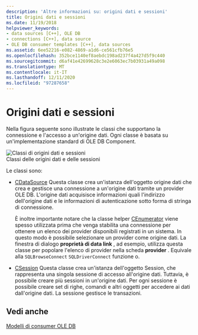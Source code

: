 ```yaml
---
description: 'Altre informazioni su: origini dati e sessioni'
title: Origini dati e sessioni
ms.date: 11/19/2018
helpviewer_keywords:
- data sources [C++], OLE DB
- connections [C++], data source
- OLE DB consumer templates [C++], data sources
ms.assetid: 6ee52216-e082-4869-a1d6-ce561cfb76e5
ms.openlocfilehash: 352bce1140ef8aebdc198ad237f4a427d5f9c440
ms.sourcegitcommit: d6af41e42699628c3e2e6063ec7b03931a49a098
ms.translationtype: MT
ms.contentlocale: it-IT
ms.lasthandoff: 12/11/2020
ms.locfileid: "97287658"
---
```

# <a name="data-sources-and-sessions"></a>Origini dati e sessioni

Nella figura seguente sono illustrate le classi che supportano la connessione e l'accesso a un'origine dati. Ogni classe è basata su un'implementazione standard di OLE DB Component.

![Classi di origini dati e sessioni](../../data/oledb/media/vcdatasourcesessionclasses.gif "Classi delle origini dati e delle sessioni") <br/>
Classi delle origini dati e delle sessioni

Le classi sono:

- [CDataSource](../../data/oledb/cdatasource-class.md) Questa classe crea un'istanza dell'oggetto origine dati che crea e gestisce una connessione a un'origine dati tramite un provider OLE DB. L'origine dati acquisisce informazioni quali l'indirizzo dell'origine dati e le informazioni di autenticazione sotto forma di stringa di connessione.

   È inoltre importante notare che la classe helper [CEnumerator](../../data/oledb/cenumerator-class.md) viene spesso utilizzata prima che venga stabilita una connessione per ottenere un elenco dei provider disponibili registrati in un sistema. In questo modo è possibile selezionare un provider come origine dati. La finestra di dialogo **proprietà di data link** , ad esempio, utilizza questa classe per popolare l'elenco di provider nella scheda **provider** . Equivale alla `SQLBrowseConnect` `SQLDriverConnect` funzione o.

- [CSession](../../data/oledb/csession-class.md) Questa classe crea un'istanza dell'oggetto Session, che rappresenta una singola sessione di accesso all'origine dati. Tuttavia, è possibile creare più sessioni in un'origine dati. Per ogni sessione è possibile creare set di righe, comandi e altri oggetti per accedere ai dati dall'origine dati. La sessione gestisce le transazioni.

## <a name="see-also"></a>Vedi anche

[Modelli di consumer OLE DB](../../data/oledb/ole-db-consumer-templates-cpp.md)
